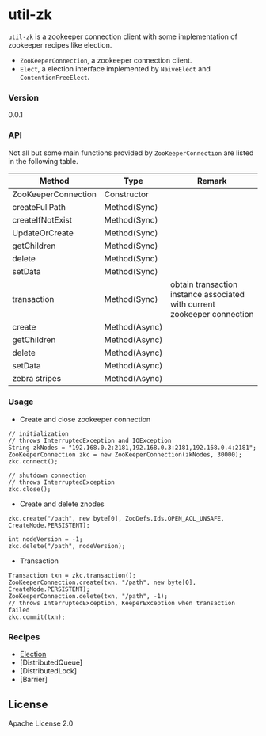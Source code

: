 # util-zk

`util-zk` is a zookeeper connection client with some implementation of zookeeper recipes like election.
- `ZooKeeperConnection`, a zookeeper connection client.
- `Elect`, a election interface implemented by `NaiveElect` and `ContentionFreeElect`.

### Version
0.0.1

### API
Not all but some main functions provided by `ZooKeeperConnection` are listed in the following table.

| Method        | Type          | Remark  |
| ------------- |-------------| -----|
| ZooKeeperConnection| Constructor   |  |
| createFullPath     | Method(Sync)  |   |
| createIfNotExist    | Method(Sync)  |   |
| UpdateOrCreate     | Method(Sync)  |   |
| getChildren     | Method(Sync)  |   |
| delete     | Method(Sync)  |   |
| setData     | Method(Sync)  |   |
| transaction     | Method(Sync)  | obtain transaction instance associated with current zookeeper connection |
| create     | Method(Async)  |   |
| getChildren     | Method(Async)  |   |
| delete     | Method(Async)  |   |
| setData     | Method(Async)  |   |
| zebra stripes | Method(Async) |     |

### Usage
* Create and close zookeeper connection

```
// initialization
// throws InterruptedException and IOException
String zkNodes = "192.168.0.2:2181,192.168.0.3:2181,192.168.0.4:2181";
ZooKeeperConnection zkc = new ZooKeeperConnection(zkNodes, 30000);
zkc.connect();

// shutdown connection
// throws InterruptedException
zkc.close();
```

* Create and delete znodes
 
```
zkc.create("/path", new byte[0], ZooDefs.Ids.OPEN_ACL_UNSAFE, CreateMode.PERSISTENT);

int nodeVersion = -1;
zkc.delete("/path", nodeVersion);
```

* Transaction
 
```
Transaction txn = zkc.transaction();
ZooKeeperConnection.create(txn, "/path", new byte[0], CreateMode.PERSISTENT);
ZooKeeperConnection.delete(txn, "/path", -1);
// throws InterruptedException, KeeperException when transaction failed
zkc.commit(txn);
```

### Recipes
* [Election]
* [DistributedQueue]
* [DistributedLock]
* [Barrier]

License
----

Apache License 2.0

 [Election]:doc/elect.md
